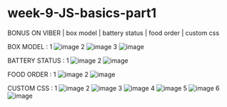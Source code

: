 # week-9-JS-basics-part1
BONUS ON VIBER |  box model | battery status | food order | custom css

BOX MODEL :
1
![image](https://user-images.githubusercontent.com/117738625/211649385-68a8ec1b-28a1-4b30-b763-10ab9c0c1be3.png)
2
![image](https://user-images.githubusercontent.com/117738625/211649568-698c711a-3982-4305-b559-035ddc1b6dbf.png)
3
![image](https://user-images.githubusercontent.com/117738625/211649678-86cd9ece-cbe5-4593-a78e-42730aa99e9c.png)


BATTERY STATUS :
1
![image](https://user-images.githubusercontent.com/117738625/211648957-af584444-e800-4a01-9823-430a9872bd35.png)
2
![image](https://user-images.githubusercontent.com/117738625/211649222-9779eef7-a65a-4581-bf07-04e862563299.png)

FOOD ORDER :
1
![image](https://user-images.githubusercontent.com/117738625/211649957-4c44cfea-4dc7-40e6-8f15-61a275847310.png)
2
![image](https://user-images.githubusercontent.com/117738625/211650052-c475a339-c6e5-461c-a3cd-13f08ce4c595.png)

CUSTOM CSS :
1
![image](https://user-images.githubusercontent.com/117738625/211650282-1b2b35c7-1d9b-41c9-8e0e-db40e1a389e0.png)
2
![image](https://user-images.githubusercontent.com/117738625/211650370-019328f3-1855-4076-96c9-6bfa270908c0.png)
3
![image](https://user-images.githubusercontent.com/117738625/211650571-cb0a2f53-b386-4d3b-96ca-e4b796be66bb.png)
4
![image](https://user-images.githubusercontent.com/117738625/211650757-2c11f88b-6981-4043-b981-24f792649384.png)
5
![image](https://user-images.githubusercontent.com/117738625/211650802-5d89711e-fdcd-4c6a-abdb-2fec450faafe.png)
6
![image](https://user-images.githubusercontent.com/117738625/211650981-9755d0a1-d3fa-444f-ac8f-fbaac8ee312b.png)

